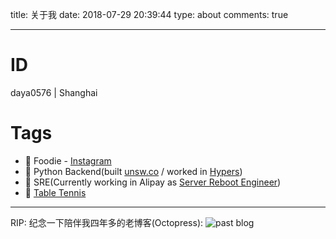 title: 关于我
date: 2018-07-29 20:39:44
type: about
comments: true

---

# ID

daya0576 | Shanghai

# Tags

- 🥑 Foodie - [Instagram](https://www.instagram.com/daya0576/)
- 🐍 Python Backend(built [unsw.co](https://unsw.co/) / worked in [Hypers](https://www.hypers.com/))
- 🚒 SRE(Currently working in Alipay as [Server Reboot Engineer](/blog/20180403/impressions-of-google-sre/))
- 🏓 [Table Tennis](/blog/20160711/tablet-tennis/)

---

RIP: 纪念一下陪伴我四年多的老博客(Octopress):
![past blog](https://zblog-static.oss-cn-hangzhou.aliyuncs.com/octopress.gif)
